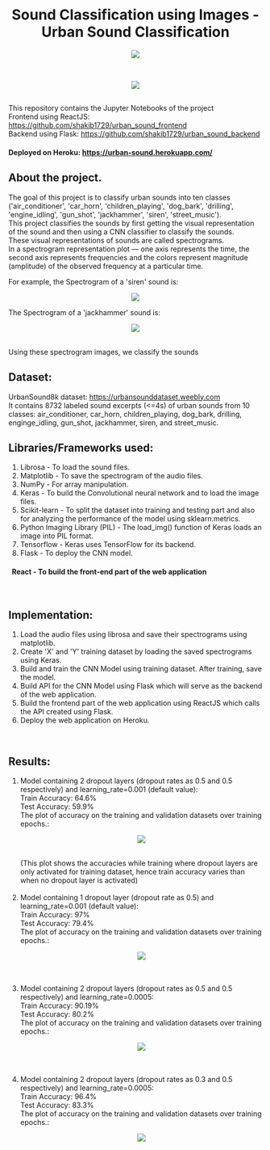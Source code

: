 <h1 align="center">Sound Classification using Images - Urban Sound Classification</h1>
<p align="center">
<img src="https://user-images.githubusercontent.com/39847281/78693980-a05fd600-7919-11ea-96d9-e12e2a12ba3d.JPG"></p>
<br/>
<p align="center">
<img src="https://user-images.githubusercontent.com/39847281/78693594-1879cc00-7919-11ea-81bc-0ce58aae8b19.JPG"></p>

## 
This repository contains the Jupyter Notebooks of the project<br/> 
Frontend using ReactJS: https://github.com/shakib1729/urban_sound_frontend<br/>
Backend using Flask: https://github.com/shakib1729/urban_sound_backend<br/>
#### Deployed on Heroku: https://urban-sound.herokuapp.com/ <br/>

## About the project.
The goal of this project is to classify urban sounds into ten classes ('air_conditioner', 'car_horn', 'children_playing', 'dog_bark', 'drilling', 'engine_idling', 'gun_shot', 'jackhammer', 'siren', 'street_music'). <br/>
This project classifies the sounds by first getting the visual representation of the sound and then using a CNN classifier to classify the sounds.<br/>
These visual representations of sounds are called spectrograms. <br/>
In a spectrogram representation plot — one axis represents the time, the second axis represents frequencies and the colors represent magnitude (amplitude) of the observed frequency at a particular time.<br/>

For example, the Spectrogram of a 'siren' sound is: <br/>
<p align="center">
<img src="https://user-images.githubusercontent.com/39847281/86238925-04fa9c00-bbbc-11ea-87e0-7d2b0c26f2d3.png"></p>
The Spectrogram of a 'jackhammer' sound is: <br/>
<p align="center">
<img src="https://user-images.githubusercontent.com/39847281/86238994-1fcd1080-bbbc-11ea-928c-ad67a64aa3bc.png"></p> <br/>
Using these spectrogram images, we classify the sounds<br/>

## Dataset:
UrbanSound8k dataset: https://urbansounddataset.weebly.com <br/>
It contains 8732 labeled sound excerpts (<=4s) of urban sounds from 10 classes: air_conditioner, car_horn, children_playing, dog_bark, drilling, enginge_idling, gun_shot, jackhammer, siren, and street_music.<br/>

## Libraries/Frameworks used:
1) Librosa - To load the sound files.
2) Matplotlib - To save the spectrogram of the audio files.
3) NumPy - For array manipulation.
4) Keras - To build the Convolutional neural network and to load the image files.
5) Scikit-learn - To split the dataset into training and testing part and also for analyzing the performance of the model using sklearn.metrics.
6) Python Imaging Library (PIL) - The load_img() function of Keras loads an image into PIL format.
7) Tensorflow - Keras uses TensorFlow for its backend.
8) Flask - To deploy the CNN model.

#### &nbsp; React - To build the front-end part of the web application
<br/>


## Implementation:
1) Load the audio files using librosa and save their spectrograms using matplotlib.
2) Create 'X' and 'Y' training dataset by loading the saved spectrograms using Keras.
3) Build and train the CNN Model using training dataset. After training, save the model.
4) Build API for the CNN Model using Flask which will serve as the backend of the web application.
5) Build the frontend part of the web application using ReactJS which calls the API created using Flask.
6) Deploy the web application on Heroku.
<br/>

## Results:
1) Model containing 2 dropout layers (dropout rates as 0.5 and 0.5 respectively) and learning_rate=0.001 (default value):<br/>
    Train Accuracy: 64.6% <br/>
    Test Accuracy: 59.9% <br/>
    The plot of accuracy on the training and validation datasets over training epochs.:<br/>
    <p align="center">
    <img src="https://user-images.githubusercontent.com/39847281/86269265-23c25800-bbe7-11ea-9079-f4636a9dd959.JPG"></p> <br/>
    (This plot shows the accuracies while training where dropout layers are only activated for training dataset, hence train accuracy varies than when no dropout layer is activated) <br/><br/>
 2) Model containing 1 dropout layer (dropout rate as 0.5) and learning_rate=0.001 (default value):<br/>
    Train Accuracy: 97% <br/>
    Test Accuracy: 79.4% <br/>
    The plot of accuracy on the training and validation datasets over training epochs.:<br/>
    <p align="center">
     <img src="https://user-images.githubusercontent.com/39847281/86270193-76e8da80-bbe8-11ea-98c5-201046a0f4bb.JPG"></p> <br/> <br/>
 3) Model containing 2 dropout layers (dropout rates as 0.5 and 0.5 respectively) and learning_rate=0.0005:<br/>
    Train Accuracy: 90.19% <br/>
    Test Accuracy: 80.2% <br/>
    The plot of accuracy on the training and validation datasets over training epochs.:<br/>
    <p align="center">
     <img src="https://user-images.githubusercontent.com/39847281/86270663-39388180-bbe9-11ea-8a8e-ee4ee700f876.JPG"></p> <br/> <br/>
 4) Model containing 2 dropout layers (dropout rates as 0.3 and 0.5 respectively) and learning_rate=0.0005:<br/>
    Train Accuracy: 96.4% <br/>
    Test Accuracy: 83.3% <br/>
    The plot of accuracy on the training and validation datasets over training epochs.:<br/>
    <p align="center">
     <img src="https://user-images.githubusercontent.com/39847281/86270942-b2d06f80-bbe9-11ea-9206-cd047447a2f8.JPG"></p> <br/> <br/>
